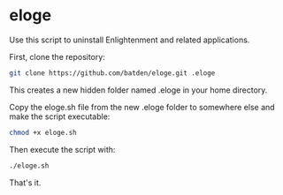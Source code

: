 # eloge

Use this script to uninstall Enlightenment and related applications.

First, clone the repository:

```bash
git clone https://github.com/batden/eloge.git .eloge
```

This creates a new hidden folder named .eloge in your home directory.

Copy the eloge.sh file from the new .eloge folder to somewhere else and make the script executable:

```bash
chmod +x eloge.sh
```

Then execute the script with:

```bash
./eloge.sh
```

That's it.
